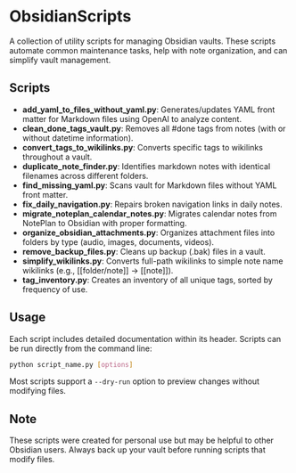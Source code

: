 # ObsidianScripts

A collection of utility scripts for managing Obsidian vaults. These scripts automate common maintenance tasks, help with note organization, and can simplify vault management.

## Scripts

- **add_yaml_to_files_without_yaml.py**: Generates/updates YAML front matter for Markdown files using OpenAI to analyze content.
- **clean_done_tags_vault.py**: Removes all #done tags from notes (with or without datetime information).
- **convert_tags_to_wikilinks.py**: Converts specific tags to wikilinks throughout a vault.
- **duplicate_note_finder.py**: Identifies markdown notes with identical filenames across different folders.
- **find_missing_yaml.py**: Scans vault for Markdown files without YAML front matter.
- **fix_daily_navigation.py**: Repairs broken navigation links in daily notes.
- **migrate_noteplan_calendar_notes.py**: Migrates calendar notes from NotePlan to Obsidian with proper formatting.
- **organize_obsidian_attachments.py**: Organizes attachment files into folders by type (audio, images, documents, videos).
- **remove_backup_files.py**: Cleans up backup (.bak) files in a vault.
- **simplify_wikilinks.py**: Converts full-path wikilinks to simple note name wikilinks (e.g., [[folder/note]] → [[note]]).
- **tag_inventory.py**: Creates an inventory of all unique tags, sorted by frequency of use.

## Usage

Each script includes detailed documentation within its header. Scripts can be run directly from the command line:

```bash
python script_name.py [options]
```

Most scripts support a `--dry-run` option to preview changes without modifying files.

## Note

These scripts were created for personal use but may be helpful to other Obsidian users. Always back up your vault before running scripts that modify files.